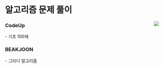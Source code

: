 

# 알고리즘 문제 풀이
<a herf="https://solved.ac/rjs1218/"><img align='right' src="http://mazassumnida.wtf/api/generate_badge?boj=rjs1218"></a>

<h3><b>CodeUp</b></h3>
- 기초 100제

<h3>BEAKJOON</b></h3>
- 그리디 알고리즘</br>
